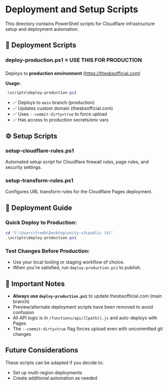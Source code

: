 # Deployment and Setup Scripts

This directory contains PowerShell scripts for Cloudflare infrastructure setup and deployment automation.

## 🚀 Deployment Scripts

### deploy-production.ps1 ⭐ **USE THIS FOR PRODUCTION**

Deploys to **production environment** (https://thesbsofficial.com)

**Usage:**
```powershell
.\scripts\deploy-production.ps1
```

- ✅ Deploys to `main` branch (production)
- ✅ Updates custom domain (thesbsofficial.com)
- ✅ Uses `--commit-dirty=true` to force upload
- ✅ Has access to production secrets/env vars

## ⚙️ Setup Scripts

### setup-cloudflare-rules.ps1

Automated setup script for Cloudflare firewall rules, page rules, and security settings.

### setup-transform-rules.ps1

Configures URL transform rules for the Cloudflare Pages deployment.

## 📝 Deployment Guide

### Quick Deploy to Production:
```powershell
cd "C:\Users\fredb\Desktop\unity-v3\public (4)"
.\scripts\deploy-production.ps1
```

### Test Changes Before Production:
- Use your local tooling or staging workflow of choice.
- When you're satisfied, run `deploy-production.ps1` to publish.

## 🔑 Important Notes

- **Always use `deploy-production.ps1`** to update thesbsofficial.com (main branch)
- Preview/alternate deployment scripts have been removed to avoid confusion
- All API logic is in `/functions/api/[[path]].js` and auto-deploys with Pages
- The `--commit-dirty=true` flag forces upload even with uncommitted git changes

## Future Considerations

These scripts can be adapted if you decide to:

- Set up multi-region deployments
- Create additional automation as needed
